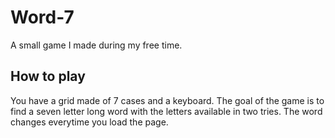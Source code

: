 # Word-7
A small game I made during my free time.

## How to play
You have a grid made of 7 cases and a keyboard. The goal of the game is to find a seven letter long word with the letters available in two tries. The word changes everytime you load the page.
